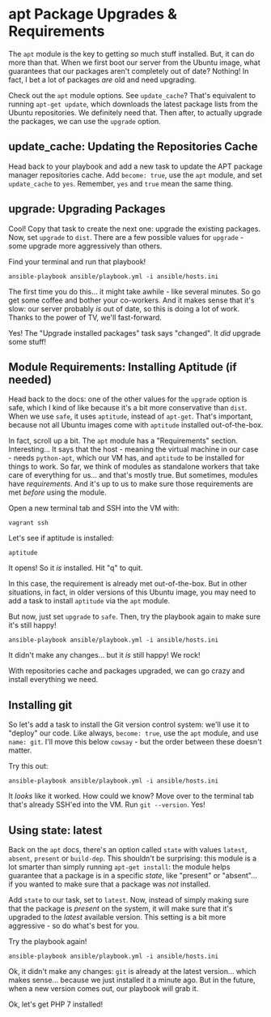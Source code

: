 # apt Package Upgrades & Requirements

The `apt` module is the key to getting *so* much stuff installed. But, it can do
more than that. When we first boot our server from the Ubuntu image, what guarantees
that our packages aren't completely out of date? Nothing! In fact, I bet a lot of
packages *are* old and need upgrading.

Check out the `apt` module options. See `update_cache`? That's equivalent to running
`apt-get update`, which downloads the latest package lists from the Ubuntu repositories.
We definitely need that. Then after, to actually upgrade the packages, we can use
the `upgrade` option.

## update_cache: Updating the Repositories Cache

Head back to your playbook and add a new task to update the APT package manager
repositories cache. Add `become: true`, use the `apt` module, and set `update_cache`
to `yes`. Remember, `yes` and `true` mean the same thing.

## upgrade: Upgrading Packages

Cool! Copy that task to create the next one: upgrade the existing packages. Now,
set `upgrade` to `dist`. There are a few possible values for `upgrade` - some upgrade
more aggressively than others.

Find your terminal and run that playbook!

```terminal
ansible-playbook ansible/playbook.yml -i ansible/hosts.ini
```

The first time you do this... it might take awhile - like several minutes. So go
get some coffee and bother your co-workers. And it makes sense that it's slow:
our server probably *is* out of date, so this is doing a lot of work. Thanks to the
power of TV, we'll fast-forward.

Yes! The "Upgrade installed packages" task says "changed". It *did* upgrade some
stuff!

## Module Requirements: Installing Aptitude (if needed)

Head back to the docs: one of the other values for the `upgrade` option is safe,
which I kind of like because it's a bit more conservative than `dist`. When we use
`safe`, it uses `aptitude`, instead of `apt-get`. That's important, because not all
Ubuntu images come with `aptitude` installed out-of-the-box.

In fact, scroll up a bit. The `apt` module has a "Requirements" section. Interesting...
It says that the host - meaning the virtual machine in our case - needs `python-apt`,
which our VM has, and `aptitude` to be installed for things to work. So far, we think
of modules as standalone workers that take care of everything for us... and that's
mostly true. But sometimes, modules have *requirements*. And it's up to us to make
sure those requirements are met *before* using the module.

Open a new terminal tab and SSH into the VM with:

```terminal
vagrant ssh
```

Let's see if aptitude is installed:

```terminal
aptitude
```

It opens! So it *is* installed. Hit "q" to quit.

In this case, the requirement is already met out-of-the-box. But in other situations,
in fact, in older versions of this Ubuntu image, you may need to add a task to install
`aptitude` via the `apt` module.

But now, just set `upgrade` to `safe`. Then, try the playbook again to make sure
it's still happy!

```terminal
ansible-playbook ansible/playbook.yml -i ansible/hosts.ini
```

It didn't make any changes... but it *is* still happy! We rock!

With repositories cache and packages upgraded, we can go crazy and install everything
we need.

## Installing git

So let's add a task to install the Git version control system: we'll use it to "deploy"
our code. Like always, `become: true`, use the `apt` module, and use `name: git`.
I'll move this below `cowsay` - but the order between these doesn't matter.

Try this out:

```terminal
ansible-playbook ansible/playbook.yml -i ansible/hosts.ini
```

It *looks* like it worked. How could we know? Move over to the terminal tab that's
already SSH'ed into the VM. Run `git --version`.  Yes!

## Using state: latest

Back on the `apt` docs, there's an option called `state` with values `latest`,
`absent`, `present` or `build-dep`. This shouldn't be surprising: this module is
a lot smarter than simply running `apt-get install`: the module helps guarantee
that a package is in a specific *state*, like "present" or "absent"... if you wanted
to make sure that a package was *not* installed.

Add `state` to our task, set to `latest`. Now, instead of simply making sure that
the package is *present* on the system, it will make sure that it's upgraded to the
*latest* available version. This setting is a bit more aggressive - so do what's
best for you.

Try the playbook again!

```terminal
ansible-playbook ansible/playbook.yml -i ansible/hosts.ini
```

Ok, it didn't make any changes: `git` is already at the latest version... which makes
sense... because we just installed it a minute ago. But in the future, when a new
version comes out, our playbook will grab it.

Ok, let's get PHP 7 installed!
